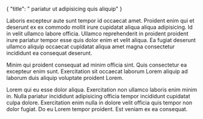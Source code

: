 {
  "title": " pariatur ut adipisicing quis aliquip"
}

Laboris excepteur aute sunt tempor id occaecat amet. Proident enim qui et deserunt ex ex commodo mollit irure cupidatat aliqua aliqua adipisicing. Id in velit ullamco labore officia. Ullamco reprehenderit in proident proident irure pariatur tempor esse quis dolor enim et velit aliqua. Ea fugiat deserunt ullamco aliquip occaecat cupidatat aliqua amet magna consectetur incididunt ea consequat deserunt.

Minim qui proident consequat ad minim officia sint. Quis consectetur ea excepteur enim sunt. Exercitation sit occaecat laborum Lorem aliquip ad laborum duis aliquip voluptate proident Lorem.

Lorem qui eu esse dolor aliqua. Exercitation non ullamco laboris enim minim in. Nulla pariatur incididunt adipisicing officia tempor incididunt cupidatat culpa dolore. Exercitation enim nulla in dolore velit officia quis tempor non dolor fugiat. Do eu Lorem tempor proident. Est veniam ex ea consequat.